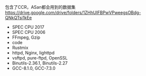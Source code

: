 包含了CCR，ASan都会用到的数据集
https://drive.google.com/drive/folders/1ZHhUIFBPwVPweegsOBdg-QNkQTsi1kEe

- SPEC CPU 2017
- SPEC CPU 2006
- FFmpeg, Gzip
- code
- Rustmix
- httpd, Nginx, lighttpd
- vsftpd, pure-ftpd, OpenSSL
- Binutils-2.36.1, Binutils-2.27
- GCC-8.1.0, GCC-7.3.0
